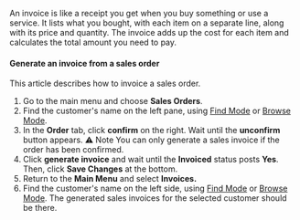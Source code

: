 An invoice is like a receipt you get when you buy something or use a service. It lists what you bought, with each item on a separate line, along with its price and quantity. The invoice adds up the cost for each item and calculates the total amount you need to pay.
#### Generate an invoice from a sales order

This article describes how to invoice a sales order. 

1. Go to the main menu and choose **Sales Orders**.
2. Find the customer's name on the left pane, using [Find Mode](Find%20Mode.md) or [Browse Mode](https://github.com/Fx-Professional-Services/HorizonDocs/blob/main/Horizon%20User%20Guide/Searching%20on%20Horizon/Browse%20Mode.md). 
3. In the **Order** tab, click **confirm** on the right. Wait until the **unconfirm** button appears.
⚠️ Note
You can only generate a sales invoice if the order has been confirmed. 
4. Click **generate invoice** and wait until the **Invoiced** status posts **Yes**. Then, click **Save Changes** at the bottom.
5. Return to the **Main Menu** and select **Invoices.**
6. Find the customer's name on the left side, using [Find Mode](Find%20Mode.md) or [Browse Mode](https://github.com/Fx-Professional-Services/HorizonDocs/blob/main/Horizon%20User%20Guide/Searching%20on%20Horizon/Browse%20Mode.md).  The generated sales invoices for the selected customer should be there.